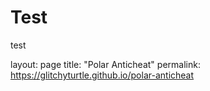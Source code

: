 # Test
test










layout: page
title: "Polar Anticheat"
permalink: https://glitchyturtle.github.io/polar-anticheat
